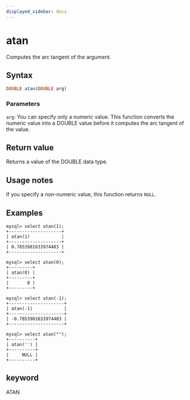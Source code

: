 ```yaml
---
displayed_sidebar: docs
---
```


# atan

Computes the arc tangent of the argument.

## Syntax

```Haskell
DOUBLE atan(DOUBLE arg)
```

### Parameters

`arg`: You can specify only a numeric value. This function converts the numeric value into a DOUBLE value before it computes the arc tangent of the value.

## Return value

Returns a value of the DOUBLE data type.

## Usage notes

If you specify a non-numeric value, this function returns `NULL`.

## Examples

```Plain
mysql> select atan(1);
+--------------------+
| atan(1)            |
+--------------------+
| 0.7853981633974483 |
+--------------------+

mysql> select atan(0);
+---------+
| atan(0) |
+---------+
|       0 |
+---------+

mysql> select atan(-1);
+---------------------+
| atan(-1)            |
+---------------------+
| -0.7853981633974483 |
+---------------------+

mysql> select atan("");
+----------+
| atan('') |
+----------+
|     NULL |
+----------+
```

## keyword

ATAN
